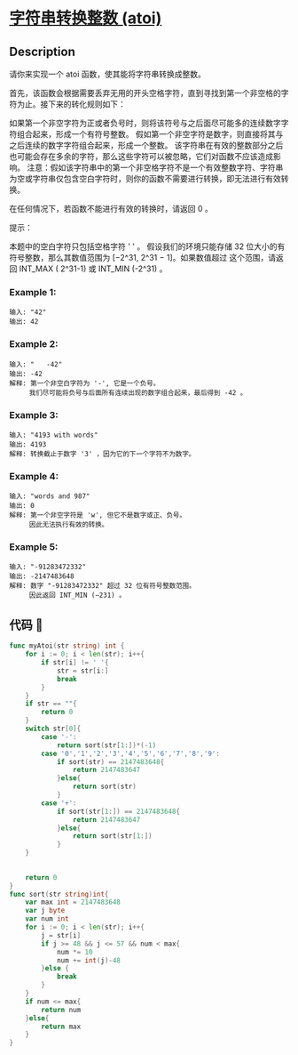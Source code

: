 # [ 字符串转换整数 (atoi) ](https://leetcode-cn.com/problems/string-to-integer-atoi/)

## Description

请你来实现一个 atoi 函数，使其能将字符串转换成整数。

首先，该函数会根据需要丢弃无用的开头空格字符，直到寻找到第一个非空格的字符为止。接下来的转化规则如下：

如果第一个非空字符为正或者负号时，则将该符号与之后面尽可能多的连续数字字符组合起来，形成一个有符号整数。
假如第一个非空字符是数字，则直接将其与之后连续的数字字符组合起来，形成一个整数。
该字符串在有效的整数部分之后也可能会存在多余的字符，那么这些字符可以被忽略，它们对函数不应该造成影响。
注意：假如该字符串中的第一个非空格字符不是一个有效整数字符、字符串为空或字符串仅包含空白字符时，则你的函数不需要进行转换，即无法进行有效转换。

在任何情况下，若函数不能进行有效的转换时，请返回 0 。

提示：

本题中的空白字符只包括空格字符 ' ' 。
假设我们的环境只能存储 32 位大小的有符号整数，那么其数值范围为 [−2^31,  2^31 − 1]。如果数值超过
这个范围，请返回 INT_MAX ( 2^31-1) 或 INT_MIN (-2^31) 。

### Example 1:

````
输入: "42"
输出: 42
````

### Example 2:

````
输入: "   -42"
输出: -42
解释: 第一个非空白字符为 '-', 它是一个负号。
     我们尽可能将负号与后面所有连续出现的数字组合起来，最后得到 -42 。
````

### Example 3:

````
输入: "4193 with words"
输出: 4193
解释: 转换截止于数字 '3' ，因为它的下一个字符不为数字。
````

### Example 4:

````
输入: "words and 987"
输出: 0
解释: 第一个非空字符是 'w', 但它不是数字或正、负号。
     因此无法执行有效的转换。
````

### Example 5:

````
输入: "-91283472332"
输出: -2147483648
解释: 数字 "-91283472332" 超过 32 位有符号整数范围。 
     因此返回 INT_MIN (−231) 。
````

## 代码 :jack_o_lantern:

``` Go
func myAtoi(str string) int {
    for i := 0; i < len(str); i++{
        if str[i] != ' '{
            str = str[i:]
            break
        }
    }
    if str == ""{
        return 0
    }
    switch str[0]{
        case '-':
            return sort(str[1:])*(-1)
        case '0','1','2','3','4','5','6','7','8','9':
            if sort(str) == 2147483648{
                return 2147483647
            }else{
                return sort(str)
            }
        case '+':
            if sort(str[1:]) == 2147483648{
                return 2147483647
            }else{
                return sort(str[1:])
            }
    }
    
 
    return 0
}
func sort(str string)int{
    var max int = 2147483648
    var j byte
    var num int
    for i := 0; i < len(str); i++{
        j = str[i]
        if j >= 48 && j <= 57 && num < max{
            num *= 10
            num += int(j)-48
        }else {
            break
        }
    }
    if num <= max{
        return num
    }else{
        return max
    }
}
```

